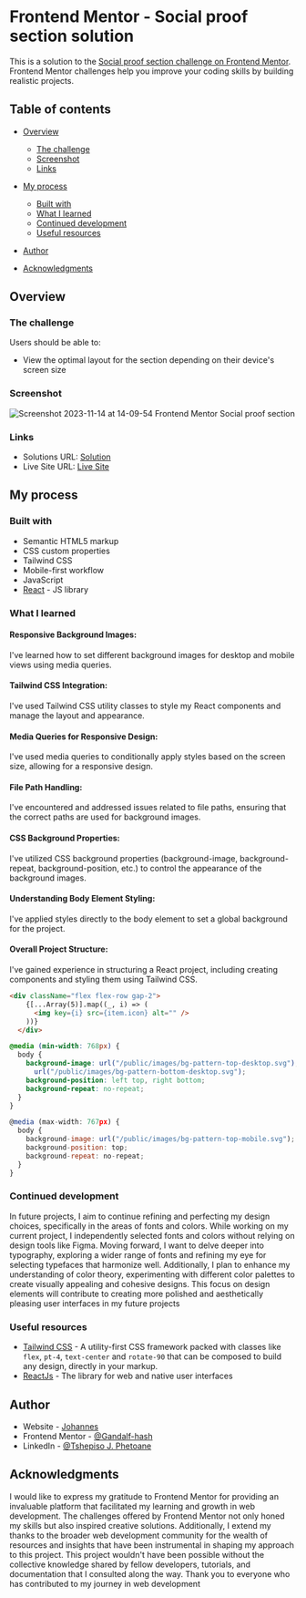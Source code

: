 # Frontend Mentor - Social proof section solution

This is a solution to the [Social proof section challenge on Frontend Mentor](https://www.frontendmentor.io/challenges/social-proof-section-6e0qTv_bA). Frontend Mentor challenges help you improve your coding skills by building realistic projects.

## Table of contents

- [Overview](#overview)
   - [The challenge](#the-challenge)
   - [Screenshot](#screenshot)
   - [Links](#links)

- [My process](#my-process)
   - [Built with](#built-with)
   - [What I learned](#what-i-learned)
   - [Continued development](#continued-development)
   - [Useful resources](#useful-resources)

- [Author](#author)
- [Acknowledgments](#acknowledgments)

## Overview

### The challenge

Users should be able to:

- View the optimal layout for the section depending on their device's screen size

### Screenshot

![Screenshot 2023-11-14 at 14-09-54 Frontend Mentor Social proof section](https://github.com/Gandalf-hash/social-proof-section/assets/53972152/3c9553f7-4965-4605-9a7c-62c1bd8e6975)



### Links

- Solutions URL: [Solution](https://www.frontendmentor.io/solutions/responsive-social-proof-with-user-reviews-pt0q6l-_Ct)
- Live Site URL: [Live Site](https://social-proof-section-six-taupe.vercel.app/)

## My process

### Built with

- Semantic HTML5 markup
- CSS custom properties
- Tailwind CSS
- Mobile-first workflow
- JavaScript
- [React](https://reactjs.org/) - JS library

### What I learned

#### Responsive Background Images:
I've learned how to set different background images for desktop and mobile views using media queries.

#### Tailwind CSS Integration:
I've used Tailwind CSS utility classes to style my React components and manage the layout and appearance.

#### Media Queries for Responsive Design:
I've used media queries to conditionally apply styles based on the screen size, allowing for a responsive design.

#### File Path Handling:
I've encountered and addressed issues related to file paths, ensuring that the correct paths are used for background images.

#### CSS Background Properties:
I've utilized CSS background properties (background-image, background-repeat, background-position, etc.) to control the appearance of the background images.

#### Understanding Body Element Styling:
I've applied styles directly to the body element to set a global background for the project.

#### Overall Project Structure:
I've gained experience in structuring a React project, including creating components and styling them using Tailwind CSS.

```html
<div className="flex flex-row gap-2">
    {[...Array(5)].map((_, i) => (
      <img key={i} src={item.icon} alt="" />
    ))}
  </div>
```

```css
@media (min-width: 768px) {
  body {
    background-image: url("/public/images/bg-pattern-top-desktop.svg"),
      url("/public/images/bg-pattern-bottom-desktop.svg");
    background-position: left top, right bottom;
    background-repeat: no-repeat;
  }
}
```

```js
@media (max-width: 767px) {
  body {
    background-image: url("/public/images/bg-pattern-top-mobile.svg");
    background-position: top;
    background-repeat: no-repeat;
  }
}

```

### Continued development

In future projects, I aim to continue refining and perfecting my design choices, specifically in the areas of fonts and colors. While working on my current project, I independently selected fonts and colors without relying on design tools like Figma. Moving forward, I want to delve deeper into typography, exploring a wider range of fonts and refining my eye for selecting typefaces that harmonize well. Additionally, I plan to enhance my understanding of color theory, experimenting with different color palettes to create visually appealing and cohesive designs. This focus on design elements will contribute to creating more polished and aesthetically pleasing user interfaces in my future projects

### Useful resources

- [Tailwind CSS](https://tailwindcss.com/) - A utility-first CSS framework packed with classes like `flex`, `pt-4`, `text-center` and `rotate-90` that can be composed to build any design, directly in your markup.
- [ReactJs](https://react.dev/) - The library for web and native user interfaces

## Author

- Website - [Johannes](https://www.your-site.com)
- Frontend Mentor - [@Gandalf-hash](https://www.frontendmentor.io/profile/Gandalf-hash)
- LinkedIn - [@Tshepiso J. Phetoane](https://www.linkedin.com/in/tshepiso-johannes/)

## Acknowledgments

I would like to express my gratitude to Frontend Mentor for providing an invaluable platform that facilitated my learning and growth in web development. The challenges offered by Frontend Mentor not only honed my skills but also inspired creative solutions. Additionally, I extend my thanks to the broader web development community for the wealth of resources and insights that have been instrumental in shaping my approach to this project. This project wouldn't have been possible without the collective knowledge shared by fellow developers, tutorials, and documentation that I consulted along the way. Thank you to everyone who has contributed to my journey in web development
